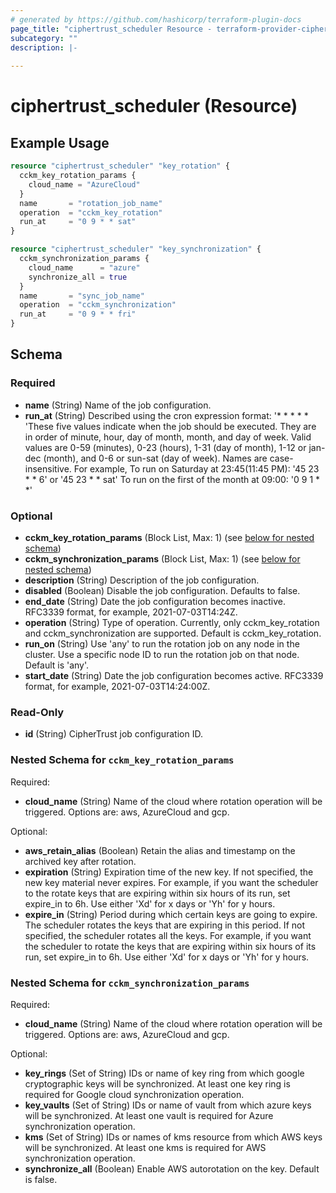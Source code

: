 ```yaml
---
# generated by https://github.com/hashicorp/terraform-plugin-docs
page_title: "ciphertrust_scheduler Resource - terraform-provider-ciphertrust"
subcategory: ""
description: |-
  
---
```


# ciphertrust_scheduler (Resource)



## Example Usage

```terraform
resource "ciphertrust_scheduler" "key_rotation" {
  cckm_key_rotation_params {
    cloud_name = "AzureCloud"
  }
  name       = "rotation_job_name"
  operation  = "cckm_key_rotation"
  run_at     = "0 9 * * sat"
}

resource "ciphertrust_scheduler" "key_synchronization" {
  cckm_synchronization_params {
    cloud_name      = "azure"
    synchronize_all = true
  }
  name       = "sync_job_name"
  operation  = "cckm_synchronization"
  run_at     = "0 9 * * fri"
}
```

<!-- schema generated by tfplugindocs -->
## Schema

### Required

- **name** (String) Name of the job configuration.
- **run_at** (String) Described using the cron expression format: '* * * * * 'These five values indicate when the job should be executed. They are in order of minute, hour, day of month, month, and day of week. Valid values are 0-59 (minutes), 0-23 (hours), 1-31 (day of month), 1-12 or jan-dec (month), and 0-6 or sun-sat (day of week). Names are case-insensitive. For example, To run on Saturday at 23:45(11:45 PM): '45 23 * * 6' or '45 23 * * sat' To run on the first of the month at 09:00: '0 9 1 * *'

### Optional

- **cckm_key_rotation_params** (Block List, Max: 1) (see [below for nested schema](#nestedblock--cckm_key_rotation_params))
- **cckm_synchronization_params** (Block List, Max: 1) (see [below for nested schema](#nestedblock--cckm_synchronization_params))
- **description** (String) Description of the job configuration.
- **disabled** (Boolean) Disable the job configuration. Defaults to false.
- **end_date** (String) Date the job configuration becomes inactive. RFC3339 format, for example, 2021-07-03T14:24Z.
- **operation** (String) Type of operation. Currently, only cckm_key_rotation and cckm_synchronization are supported. Default is cckm_key_rotation.
- **run_on** (String) Use 'any' to run the rotation job on any node in the cluster. Use a specific node ID to run the rotation job on that node. Default is 'any'.
- **start_date** (String) Date the job configuration becomes active. RFC3339 format, for example, 2021-07-03T14:24:00Z.

### Read-Only

- **id** (String) CipherTrust job configuration ID.

<a id="nestedblock--cckm_key_rotation_params"></a>
### Nested Schema for `cckm_key_rotation_params`

Required:

- **cloud_name** (String) Name of the cloud where rotation operation will be triggered. Options are: aws, AzureCloud and gcp.

Optional:

- **aws_retain_alias** (Boolean) Retain the alias and timestamp on the archived key after rotation.
- **expiration** (String) Expiration time of the new key. If not specified, the new key material never expires. For example, if you want the scheduler to the rotate keys that are expiring within six hours of its run, set expire_in to 6h. Use either 'Xd' for x days or 'Yh' for y hours.
- **expire_in** (String) Period during which certain keys are going to expire. The scheduler rotates the keys that are expiring in this period. If not specified, the scheduler rotates all the keys. For example, if you want the scheduler to rotate the keys that are expiring within six hours of its run, set expire_in to 6h. Use either 'Xd' for x days or 'Yh' for y hours.


<a id="nestedblock--cckm_synchronization_params"></a>
### Nested Schema for `cckm_synchronization_params`

Required:

- **cloud_name** (String) Name of the cloud where rotation operation will be triggered. Options are: aws, AzureCloud and gcp.

Optional:

- **key_rings** (Set of String) IDs or name of key ring from which google cryptographic keys will be synchronized. At least one key ring is required for Google cloud synchronization operation.
- **key_vaults** (Set of String) IDs or name of vault from which azure keys will be synchronized. At least one vault is required for Azure synchronization operation.
- **kms** (Set of String) IDs or names of kms resource from which AWS keys will be synchronized. At least one kms is required for AWS synchronization operation.
- **synchronize_all** (Boolean) Enable AWS autorotation on the key. Default is false.


